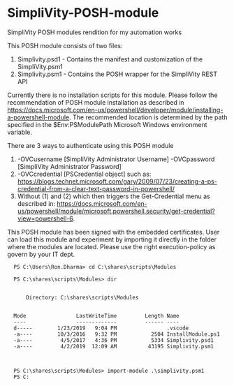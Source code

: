 # SimpliVity-POSH-module
SimpliVity POSH modules rendition for my automation works

This POSH module consists of two files:
  1. Simplivity.psd1 - Contains the manifest and customization of the SimpliVity.psm1
  2. Simplivity.psm1 - Contains the POSH wrapper for the SimpliVity REST API

Currently there is no installation scripts for this module. Please follow the recommendation of POSH module installation as described in https://docs.microsoft.com/en-us/powershell/developer/module/installing-a-powershell-module.
The recommended location is determined by the path specified in the $Env:PSModulePath Microsoft Windows environment variable.

There are 3 ways to authenticate using this POSH module
  1. -OVCusername [SimpliVity Administrator Username] -OVCpassword [SimpliVity Administrator Password]
  2. -OVCcredential [PSCredential object] such as: https://blogs.technet.microsoft.com/gary/2009/07/23/creating-a-ps-credential-from-a-clear-text-password-in-powershell/
  3. Without (1) and (2) which then triggers the Get-Credential menu as described in: https://docs.microsoft.com/en-us/powershell/module/microsoft.powershell.security/get-credential?view=powershell-6.

This POSH module has been signed with the embedded certificates. User can load this module and experiment by importing it directly in the folder where the modules are located. Please use the right execution-policy as govern by your IT dept.

      PS C:\Users\Ron.Dharma> cd C:\shares\scripts\Modules

      PS C:\shares\scripts\Modules> dir


          Directory: C:\shares\scripts\Modules


      Mode                LastWriteTime         Length Name                                                                                                                                                       
      ----                -------------         ------ ----                                                                                                                                                       
      d-----        1/23/2019   9:04 PM                .vscode                                                                                                                                                    
      -a----        10/3/2016   9:32 PM           2504 InstallModule.ps1                                                                                                                                          
      -a----         4/5/2017   4:36 PM           5334 Simplivity.psd1                                                                                                                                            
      -a----         4/2/2019  12:09 AM          43195 Simplivity.psm1                                                                                                                                            



      PS C:\shares\scripts\Modules> import-module .\simplivity.psm1
      PS C:
